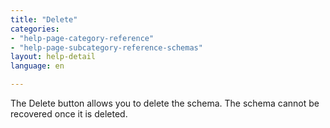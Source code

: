 ```yaml
---
title: "Delete"
categories:
- "help-page-category-reference"
- "help-page-subcategory-reference-schemas"
layout: help-detail
language: en

---
```


The Delete button allows you to delete the schema. The schema cannot be recovered once it is deleted.
